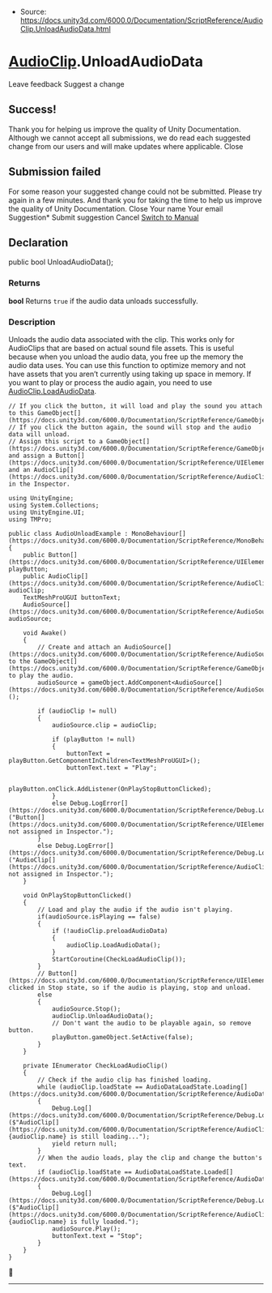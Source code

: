 * Source: https://docs.unity3d.com/6000.0/Documentation/ScriptReference/AudioClip.UnloadAudioData.html

#  [AudioClip](https://docs.unity3d.com/6000.0/Documentation/ScriptReference/AudioClip.html).UnloadAudioData
Leave feedback
Suggest a change
## Success!
Thank you for helping us improve the quality of Unity Documentation. Although we cannot accept all submissions, we do read each suggested change from our users and will make updates where applicable.
Close
## Submission failed
For some reason your suggested change could not be submitted. Please <a>try again</a> in a few minutes. And thank you for taking the time to help us improve the quality of Unity Documentation.
Close
Your name Your email Suggestion* Submit suggestion
Cancel
[Switch to Manual](https://docs.unity3d.com/6000.0/Documentation/Manual/class-AudioClip.html "Go to AudioClip Component in the Manual")
## Declaration
public bool UnloadAudioData(); 
### Returns
**bool** Returns `true` if the audio data unloads successfully. 
### Description
Unloads the audio data associated with the clip. This works only for AudioClips that are based on actual sound file assets.
This is useful because when you unload the audio data, you free up the memory the audio data uses. You can use this function to optimize memory and not have assets that you aren’t currently using taking up space in memory. If you want to play or process the audio again, you need to use [AudioClip.LoadAudioData](https://docs.unity3d.com/6000.0/Documentation/ScriptReference/AudioClip.LoadAudioData.html).
```
// If you click the button, it will load and play the sound you attach to this GameObject[](https://docs.unity3d.com/6000.0/Documentation/ScriptReference/GameObject.html).
// If you click the button again, the sound will stop and the audio data will unload. 
// Assign this script to a GameObject[](https://docs.unity3d.com/6000.0/Documentation/ScriptReference/GameObject.html) and assign a Button[](https://docs.unity3d.com/6000.0/Documentation/ScriptReference/UIElements.Button.html) and an AudioClip[](https://docs.unity3d.com/6000.0/Documentation/ScriptReference/AudioClip.html) in the Inspector.   
  
using UnityEngine;
using System.Collections;
using UnityEngine.UI;
using TMPro;  
  
public class AudioUnloadExample : MonoBehaviour[](https://docs.unity3d.com/6000.0/Documentation/ScriptReference/MonoBehaviour.html)
{
    public Button[](https://docs.unity3d.com/6000.0/Documentation/ScriptReference/UIElements.Button.html) playButton; 
    public AudioClip[](https://docs.unity3d.com/6000.0/Documentation/ScriptReference/AudioClip.html) audioClip;
    TextMeshProUGUI buttonText;
    AudioSource[](https://docs.unity3d.com/6000.0/Documentation/ScriptReference/AudioSource.html) audioSource;  
  
    void Awake()
    {
        // Create and attach an AudioSource[](https://docs.unity3d.com/6000.0/Documentation/ScriptReference/AudioSource.html) to the GameObject[](https://docs.unity3d.com/6000.0/Documentation/ScriptReference/GameObject.html) to play the audio. 
        audioSource = gameObject.AddComponent<AudioSource[](https://docs.unity3d.com/6000.0/Documentation/ScriptReference/AudioSource.html)>();  
  
        if (audioClip != null)
        {
            audioSource.clip = audioClip;
            
            if (playButton != null)
            {
                buttonText = playButton.GetComponentInChildren<TextMeshProUGUI>();
                buttonText.text = "Play";  
  
                playButton.onClick.AddListener(OnPlayStopButtonClicked);
            }
            else Debug.LogError[](https://docs.unity3d.com/6000.0/Documentation/ScriptReference/Debug.LogError.html)("Button[](https://docs.unity3d.com/6000.0/Documentation/ScriptReference/UIElements.Button.html) not assigned in Inspector.");
        }
        else Debug.LogError[](https://docs.unity3d.com/6000.0/Documentation/ScriptReference/Debug.LogError.html)("AudioClip[](https://docs.unity3d.com/6000.0/Documentation/ScriptReference/AudioClip.html) not assigned in Inspector."); 
    }  
  
    void OnPlayStopButtonClicked()
    {
        // Load and play the audio if the audio isn't playing. 
        if(audioSource.isPlaying == false)
        {
            if (!audioClip.preloadAudioData)
            {
                audioClip.LoadAudioData();
            }
            StartCoroutine(CheckLoadAudioClip());
        }
        // Button[](https://docs.unity3d.com/6000.0/Documentation/ScriptReference/UIElements.Button.html) clicked in Stop state, so if the audio is playing, stop and unload. 
        else
        {
            audioSource.Stop();
            audioClip.UnloadAudioData();
            // Don't want the audio to be playable again, so remove button. 
            playButton.gameObject.SetActive(false);
        }
    }  
  
    private IEnumerator CheckLoadAudioClip()
    {
        // Check if the audio clip has finished loading.
        while (audioClip.loadState == AudioDataLoadState.Loading[](https://docs.unity3d.com/6000.0/Documentation/ScriptReference/AudioDataLoadState.Loading.html))
        {
            Debug.Log[](https://docs.unity3d.com/6000.0/Documentation/ScriptReference/Debug.Log.html)($"AudioClip[](https://docs.unity3d.com/6000.0/Documentation/ScriptReference/AudioClip.html) {audioClip.name} is still loading...");
            yield return null;
        }
        // When the audio loads, play the clip and change the button's text. 
        if (audioClip.loadState == AudioDataLoadState.Loaded[](https://docs.unity3d.com/6000.0/Documentation/ScriptReference/AudioDataLoadState.Loaded.html))
        {
            Debug.Log[](https://docs.unity3d.com/6000.0/Documentation/ScriptReference/Debug.Log.html)($"AudioClip[](https://docs.unity3d.com/6000.0/Documentation/ScriptReference/AudioClip.html) {audioClip.name} is fully loaded.");
            audioSource.Play();
            buttonText.text = "Stop";
        }
    }
}

```

* * *
